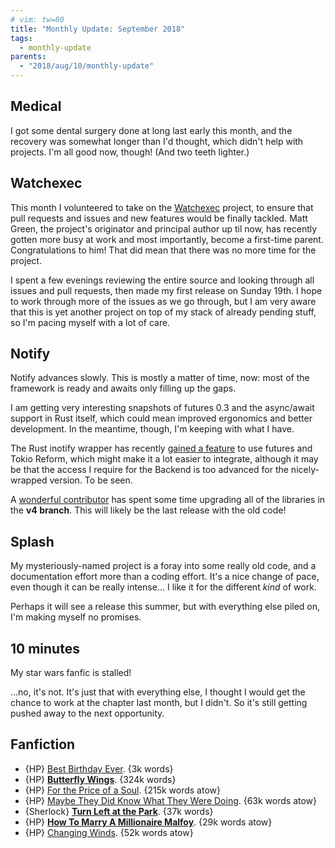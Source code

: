 ```yaml
---
# vim: tw=80
title: "Monthly Update: September 2018"
tags:
  - monthly-update
parents:
  - "2018/aug/10/monthly-update"
---
```


## Medical

I got some dental surgery done at long last early this month, and the recovery
was somewhat longer than I'd thought, which didn't help with projects. I'm all
good now, though! (And two teeth lighter.)

## Watchexec

This month I volunteered to take on the [Watchexec] project, to ensure that pull
requests and issues and new features would be finally tackled. Matt Green, the
project's originator and principal author up til now, has recently gotten more
busy at work and most importantly, become a first-time parent. Congratulations
to him! That did mean that there was no more time for the project.

I spent a few evenings reviewing the entire source and looking through all
issues and pull requests, then made my first release on Sunday 19th. I hope to
work through more of the issues as we go through, but I am very aware that this
is yet another project on top of my stack of already pending stuff, so I'm
pacing myself with a lot of care.

[Watchexec]: https://github.com/mattgreen/watchexec

## Notify

Notify advances slowly. This is mostly a matter of time, now: most of the
framework is ready and awaits only filling up the gaps.

I am getting very interesting snapshots of futures 0.3 and the async/await
support in Rust itself, which could mean improved ergonomics and better
development. In the meantime, though, I'm keeping with what I have.

The Rust inotify wrapper has recently [gained a feature] to use futures and Tokio
Reform, which might make it a lot easier to integrate, although it may be that
the access I require for the Backend is too advanced for the nicely-wrapped
version. To be seen.

A [wonderful contributor] has spent some time upgrading all of the libraries in
the **v4 branch**. This will likely be the last release with the old code!

[gained a feature]: https://github.com/inotify-rs/inotify/pull/105
[wonderful contributor]: https://github.com/passcod/notify/pull/162

## Splash

My mysteriously-named project is a foray into some really old code, and a
documentation effort more than a coding effort. It's a nice change of pace, even
though it can be really intense… I like it for the different _kind_ of work.

Perhaps it will see a release this summer, but with everything else piled on,
I'm making myself no promises.

## 10 minutes

My star wars fanfic is stalled!

...no, it's not. It's just that with everything else, I thought I would get the
chance to work at the chapter last month, but I didn't. So it's still getting
pushed away to the next opportunity.

## Fanfiction

 - {HP} [Best Birthday Ever](https://archiveofourown.org/works/222657). {3k words}
 - {HP} **[Butterfly Wings](https://archiveofourown.org/works/5885209)**. {324k words}
 - {HP} [For the Price of a Soul](https://archiveofourown.org/works/14815872). {215k words atow}
 - {HP} [Maybe They Did Know What They Were Doing](https://archiveofourown.org/works/10972371). {63k words atow}
 - {Sherlock} **[Turn Left at the Park](https://archiveofourown.org/works/10912236)**. {37k words}
 - {HP} **[How To Marry A Millionaire Malfoy](https://archiveofourown.org/works/15190946)**. {29k words atow}
 - {HP} [Changing Winds](https://archiveofourown.org/works/1474159). {52k words atow}
